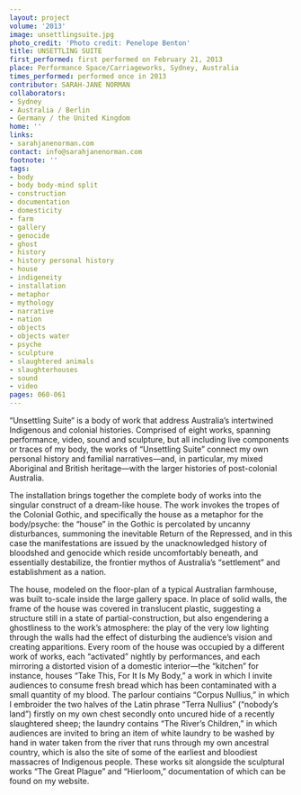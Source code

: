```yaml
---
layout: project
volume: '2013'
image: unsettlingsuite.jpg
photo_credit: 'Photo credit: Penelope Benton'
title: UNSETTLING SUITE
first_performed: first performed on February 21, 2013
place: Performance Space/Carriageworks, Sydney, Australia
times_performed: performed once in 2013
contributor: SARAH-JANE NORMAN
collaborators:
- Sydney
- Australia / Berlin
- Germany / the United Kingdom
home: ''
links:
- sarahjanenorman.com
contact: info@sarahjanenorman.com
footnote: ''
tags:
- body
- body body-mind split
- construction
- documentation
- domesticity
- farm
- gallery
- genocide
- ghost
- history
- history personal history
- house
- indigeneity
- installation
- metaphor
- mythology
- narrative
- nation
- objects
- objects water
- psyche
- sculpture
- slaughtered animals
- slaughterhouses
- sound
- video
pages: 060-061
---
```


“Unsettling Suite“ is a body of work that address Australia’s intertwined Indigenous and colonial histories. Comprised of eight works, spanning performance, video, sound and sculpture, but all including live components or traces of my body, the works of “Unsettling Suite” connect my own personal history and familial narratives—and, in particular, my mixed Aboriginal and British heritage—with the larger histories of post-colonial Australia.

The installation brings together the complete body of works into the singular construct of a dream-like house. The work invokes the tropes of the Colonial Gothic, and specifically the house as a metaphor for the body/psyche: the “house” in the Gothic is  percolated by uncanny disturbances, summoning the inevitable Return of the Repressed, and in this case the manifestations are issued by the unacknowledged history of bloodshed and genocide which reside uncomfortably beneath, and essentially destabilize, the frontier mythos of Australia’s “settlement” and establishment as a nation.

The house, modeled on the floor-plan of a typical Australian farmhouse, was built to-scale inside the large gallery space. In place of solid walls, the frame of the house was covered in translucent plastic, suggesting a structure still in a state of partial-construction, but also engendering a ghostliness to the work’s atmosphere: the play of the very low lighting through the walls had the effect of disturbing the audience’s vision and creating apparitions. Every room of the house was occupied by a different work of works, each “activated” nightly by performances, and each mirroring a distorted vision of a domestic interior—the “kitchen” for instance, houses “Take This, For It Is My Body,” a work in which I invite audiences to consume fresh bread which has been contaminated with a small quantity of my blood. The parlour contiains “Corpus Nullius,” in which I embroider the two halves of the Latin phrase “Terra Nullius” (“nobody’s land”) firstly on my own chest secondly onto uncured hide of a recently slaughtered sheep; the laundry contains “The River’s Children,” in which audiences are invited to bring an item of white laundry to be washed by hand in water taken from the river that runs through my own ancestral country, which is also the site of some of the earliest and bloodiest massacres of Indigenous people. These works sit alongside the sculptural works “The Great Plague” and “Hierloom,” documentation of which can be found on my website.
